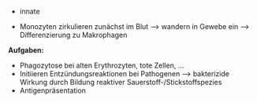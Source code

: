 - innate

- Monozyten zirkulieren zunächst im Blut --> wandern in Gewebe ein --> Differenzierung zu Makrophagen

**Aufgaben:**
- Phagozytose bei alten Erythrozyten, tote Zellen, ...
- Initiieren Entzündungsreaktionen bei Pathogenen --> bakterizide Wirkung durch Bildung reaktiver Sauerstoff-/Stickstoffspezies
- Antigenpräsentation